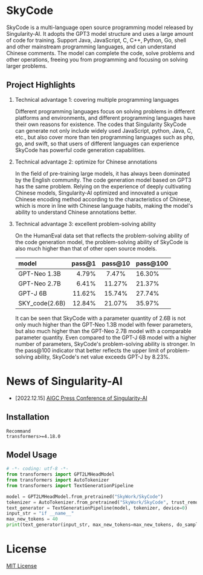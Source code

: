 # SkyCode

SkyCode is a multi-language open source programming model released by Singularity-AI. It adopts the GPT3 model structure and uses a large amount of code for training. Support Java, JavaScript, C, C++, Python, Go, shell and other mainstream programming languages, and can understand Chinese comments. The model can complete the code, solve problems and other operations, freeing you from programming and focusing on solving larger problems.


## Project Highlights

1. Technical advantage 1: covering multiple programming languages
   
   Different programming languages focus on solving problems in different platforms and environments, and different programming languages have their own reasons for existence. The codes that Singularity SkyCode can generate not only include widely used JavaScript, python, Java, C, etc., but also cover more than ten programming languages such as php, go, and swift, so that users of different languages can experience SkyCode has powerful code generation capabilities.


2. Technical advantage 2: optimize for Chinese annotations
   
   In the field of pre-training large models, it has always been dominated by the English community. The code generation model based on GPT3 has the same problem. Relying on the experience of deeply cultivating Chinese models, Singularity-AI optimized and innovated a unique Chinese encoding method according to the characteristics of Chinese, which is more in line with Chinese language habits, making the model's ability to understand Chinese annotations better.

3. Technical advantage 3: excellent problem-solving ability
   
   On the HumanEval data set that reflects the problem-solving ability of the code generation model, the problem-solving ability of SkyCode is also much higher than that of other open source models.
   
   | model          | pass@1 | pass@10 | pass@100 |
   |:-------------- | ------:|:-------:| -------- |
   | GPT-Neo 1.3B   | 4.79%  | 7.47%   | 16.30%   |
   | GPT-Neo 2.7B   | 6.41%  | 11.27%  | 21.37%   |
   | GPT-J 6B       | 11.62% | 15.74%  | 27.74%   |
   | SKY_code(2.6B) | 12.84% | 21.07%  | 35.97%   |
   
   It can be seen that SkyCode with a parameter quantity of 2.6B is not only much higher than the GPT-Neo 1.3B model with fewer parameters, but also much higher than the GPT-Neo 2.7B model with a comparable parameter quantity. Even compared to the GPT-J 6B model with a higher number of parameters, SkyCode's problem-solving ability is stronger. In the pass@100 indicator that better reflects the upper limit of problem-solving ability, SkyCode's net value exceeds GPT-J by 8.23%.


# News of Singularity-AI

- [2022.12.15] [AIGC Press Conference of Singularity-AI](https://live.vhall.com/v3/lives/subscribe/697547540)
  
  

## Installation

```
Recommand
transformers>=4.18.0
```

## Model Usage

```python
# -*- coding: utf-8 -*-
from transformers import GPT2LMHeadModel
from transformers import AutoTokenizer
from transformers import TextGenerationPipeline

model = GPT2LMHeadModel.from_pretrained("SkyWork/SkyCode")
tokenizer = AutoTokenizer.from_pretrained("SkyWork/SkyCode", trust_remote_code=True)
text_generator = TextGenerationPipeline(model, tokenizer, device=0)
input_str = "if __name__"
max_new_tokens = 40
print(text_generator(input_str, max_new_tokens=max_new_tokens, do_sample=True))### 
```

# License

[MIT License](LICENSE)
